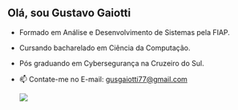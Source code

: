## Olá, sou Gustavo Gaiotti

- Formado em Análise e Desenvolvimento de Sistemas pela FIAP.

- Cursando bacharelado em Ciência da Computação.

-  Pós graduando em Cybersegurança na Cruzeiro do Sul.

- 📫 Contate-me no E-mail: gusgaiotti77@gmail.com  

 
  <div> 
  
  <a href="https://www.linkedin.com/in/gustavogaiotti/" target="_blank"><img src="https://img.shields.io/badge/-LinkedIn-%230077B5?style=for-the-badge&logo=linkedin&logoColor=white" target="_blank"></a> 

</div>
